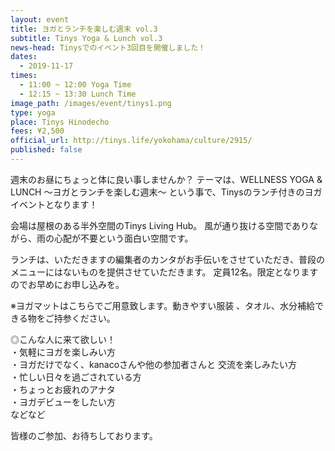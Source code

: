 ```yaml
---
layout: event
title: ヨガとランチを楽しむ週末 vol.3
subtitle: Tinys Yoga & Lunch vol.3
news-head: Tinysでのイベント3回目を開催しました！
dates:
  - 2019-11-17
times:
  - 11:00 ~ 12:00 Yoga Time
  - 12:15 ~ 13:30 Lunch Time
image_path: /images/event/tinys1.png
type: yoga
place: Tinys Hinodecho
fees: ¥2,500
official_url: http://tinys.life/yokohama/culture/2915/
published: false
---
```

週末のお昼にちょっと体に良い事しませんか？
テーマは、WELLNESS YOGA & LUNCH ～ヨガとランチを楽しむ週末～
という事で、Tinysのランチ付きのヨガイベントとなります！

会場は屋根のある半外空間のTinys Living Hub。
風が通り抜ける空間でありながら、雨の心配が不要という面白い空間です。

ランチは、いただきますの編集者のカンタがお手伝いをさせていただき、普段のメニューにはないものを提供させていただきます。
定員12名。限定となりますのでお早めにお申し込みを。

※ヨガマットはこちらでご用意致します。動きやすい服装 、タオル、水分補給できる物をご持参ください。

◎こんな人に来て欲しい！<br>
・気軽にヨガを楽しみい方<br>
・ヨガだけでなく、kanacoさんや他の参加者さんと 交流を楽しみたい方<br>
・忙しい日々を過ごされている方<br>
・ちょっとお疲れのアナタ<br>
・ヨガデビューをしたい方<br>
などなど

皆様のご参加、お待ちしております。
